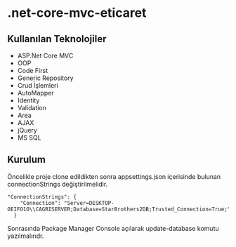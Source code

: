 # .net-core-mvc-eticaret
## Kullanılan Teknolojiler
- ASP.Net Core MVC
- OOP
- Code First
- Generic Repository
- Crud İşlemleri
- AutoMapper
- Identity
- Validation
- Area
- AJAX
- jQuery
- MS SQL

## Kurulum
Öncelikle proje clone edildikten sonra appsettings.json içerisinde bulunan connectionStrings değiştirilmelidir.
```
"ConnectionStrings": {
    "Connection": "Server=DESKTOP-OEIFO1O\\CAGRISERVER;Database=StarBrothers2DB;Trusted_Connection=True;"
  }
  ```
  Sonrasında Package Manager Console açılarak update-database komutu yazılmalırıdr.
